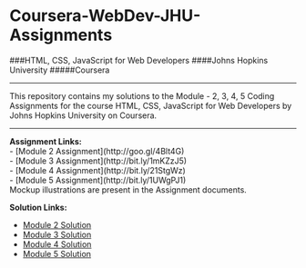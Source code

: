 # Coursera-WebDev-JHU-Assignments

###HTML, CSS, JavaScript for Web Developers
####Johns Hopkins University
#####Coursera
<hr>
This repository contains my solutions to the Module - 2, 3, 4, 5 Coding Assignments for the course HTML, CSS, JavaScript for Web Developers by Johns Hopkins University on Coursera. <br>

<hr>
<b>Assignment Links:</b> <br>
- [Module 2 Assignment](http://goo.gl/4Blt4G) <br>
- [Module 3 Assignment](http://bit.ly/1mKZzJ5) <br>
- [Module 4 Assignment](http://bit.ly/21StgWz) <br>
- [Module 5 Assignment](http://bit.ly/1UWgPJ1) <br>
Mockup illustrations are present in the Assignment documents.
<br>

<b>Solution Links:</b> <br>
- [Module 2 Solution](http://rung.pro/coursera/mod2solution/index.html) <br>
- [Module 3 Solution](http://rung.pro/coursera/mod3solution/index.html) <br>
- [Module 4 Solution](http://rung.pro/coursera/mod4solution/index.html) <br>
- [Module 5 Solution](http://rung.pro/coursera/mod5solution/index.html) <br>
